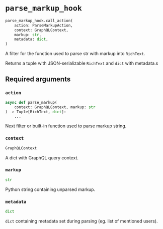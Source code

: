# `parse_markup_hook`

```python
parse_markup_hook.call_action(
    action: ParseMarkupAction,
    context: GraphQLContext,
    markup: str,
    metadata: dict,
)
```

A filter for the function used to parse str with markup into `RichText`.

Returns a tuple with JSON-serializable `RichText` and `dict` with metadata.s


## Required arguments

### `action`

```python
async def parse_markup(
    context: GraphQLContext, markup: str
) -> Tuple[RichText, dict]:
    ...
```

Next filter or built-in function used to parse markup string.


### `context`

```python
GraphQLContext
```

A dict with GraphQL query context.


### `markup`

```python
str
```

Python string containing unparsed markup.


### `metadata`

```python
dict
```

`dict` containing metadata set during parsing (eg. list of mentioned users).